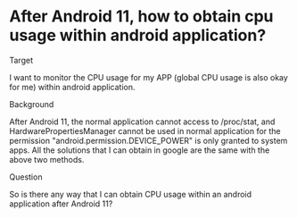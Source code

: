 
# After Android 11, how to obtain cpu usage within android application?

Target

I want to monitor the CPU usage for my APP (global CPU usage is also okay for me) within android application.

Background

After Android 11, the normal application cannot access to /proc/stat, and
HardwarePropertiesManager cannot be used in normal application for the permission "android.permission.DEVICE_POWER" is only granted to system apps.
All the solutions that I can obtain in google are the same with the above two methods.

Question

So is there any way that I can obtain CPU usage within an android application after Android 11?


        